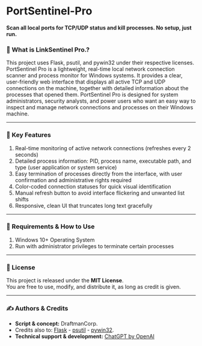 # PortSentinel-Pro
**Scan all local ports for TCP/UDP status and kill processes. No setup, just run.**

### 🧠 What is LinkSentinel Pro.?

This project uses Flask, psutil, and pywin32 under their respective licenses.
PortSentinel Pro is a lightweight, real-time local network connection scanner and process monitor for Windows systems.
It provides a clear, user-friendly web interface that displays all active TCP and UDP connections on the machine, together with detailed information about the processes that opened them. PortSentinel Pro is designed for system administrators, security analysts, and power users who want an easy way to inspect and manage network connections and processes on their Windows machine.

---

### 📝 Key Features
1. Real-time monitoring of active network connections (refreshes every 2 seconds)
2. Detailed process information: PID, process name, executable path, and type (user application or system service)
3. Easy termination of processes directly from the interface, with user confirmation and administrative rights required
4. Color-coded connection statuses for quick visual identification
5. Manual refresh button to avoid interface flickering and unwanted list shifts
6. Responsive, clean UI that truncates long text gracefully

---

### 🚀 Requirements & How to Use
1. Windows 10+ Operating System
2. Run with administrator privileges to terminate certain processes

---

### 📄 License
This project is released under the **MIT License**.  
You are free to use, modify, and distribute it, as long as credit is given.

---

### ✍️ Authors & Credits
- **Script & concept:** DraftmanCorp.
- Credits also to: [Flask](https://palletsprojects.com/p/flask/) - [psutil](https://github.com/giampaolo/psutil) - [pywin32](https://github.com/mhammond/pywin32).
- **Technical support & development:** [ChatGPT by OpenAI](https://openai.com/chatgpt)
